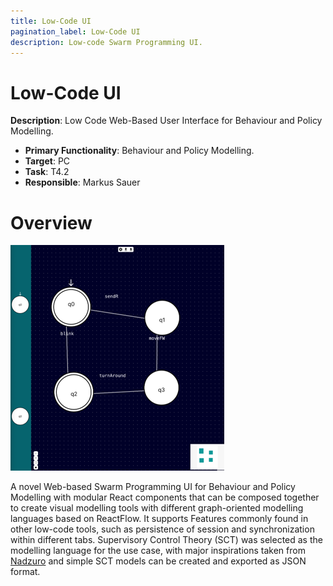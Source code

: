 ```yaml
---
title: Low-Code UI
pagination_label: Low-Code UI
description: Low-code Swarm Programming UI.
---
```


# Low-Code UI

**Description**: Low Code Web-Based User Interface for Behaviour and Policy Modelling.

* **Primary Functionality**: Behaviour and Policy Modelling.
* **Target**: PC
* **Task**: T4.2
* **Responsible**: Markus Sauer

# Overview

![Web-Based User Interface for Behaviour and Policy Modelling](./img/low-code-ui.png)

A novel Web-based Swarm Programming UI for Behaviour and Policy Modelling with modular React components that can be composed together to create visual modelling tools with different graph-oriented modelling languages based on ReactFlow.
It supports Features commonly found in other low-code tools, such as persistence of session and synchronization within different tabs. Supervisory Control Theory (SCT) was selected as the modelling language for the use case, with major inspirations taken from [Nadzuro](/docs/codebase/capabilities/non_ros/nadzoru2/) and simple SCT models can be created and exported as JSON format.
